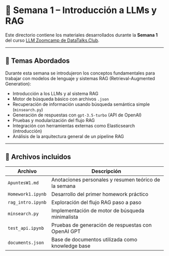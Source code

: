 # 📘 Semana 1 – Introducción a LLMs y RAG

Este directorio contiene los materiales desarrollados durante la **Semana 1** del curso [LLM Zoomcamp de DataTalks.Club](https://github.com/DataTalksClub/llm-zoomcamp).

---

## 🧠 Temas Abordados

Durante esta semana se introdujeron los conceptos fundamentales para trabajar con modelos de lenguaje y sistemas RAG (Retrieval-Augmented Generation):

- Introducción a los LLMs y al sistema RAG
- Motor de búsqueda básico con archivos `.json`
- Recuperación de información usando búsqueda semántica simple (`minsearch.py`)
- Generación de respuestas con `gpt-3.5-turbo` (API de OpenAI)
- Pruebas y modularización del flujo RAG
- Integración con herramientas externas como Elasticsearch (introducción)
- Análisis de la arquitectura general de un pipeline RAG

---

## 📁 Archivos incluidos

| Archivo | Descripción |
|--------|-------------|
| `ApuntesW1.md` | Anotaciones personales y resumen teórico de la semana |
| `Homework1.ipynb` | Desarrollo del primer homework práctico |
| `rag_intro.ipynb` | Exploración del flujo RAG paso a paso |
| `minsearch.py` | Implementación de motor de búsqueda minimalista |
| `test_api.ipynb` | Pruebas de generación de respuestas con OpenAI GPT |
| `documents.json` | Base de documentos utilizada como knowledge base |